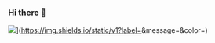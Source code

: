 ### Hi there 👋
<img src="https://img.shields.io/badge/Android-3DDC84?style=flat-square&logo=Android&logoColor=white"/>](https://img.shields.io/static/v1?label=<LABEL>&message=<MESSAGE>&color=<COLOR>)
<!--
**LeeKangJun33/LeeKangJun33** is a ✨ _special_ ✨ repository because its `README.md` (this file) appears on your GitHub profile.

Here are some ideas to get you started:

- 🔭 I’m currently working on ...
- 🌱 I’m currently learning ...
- 👯 I’m looking to collaborate on ...
- 🤔 I’m looking for help with ...
- 💬 Ask me about ...
- 📫 How to reach me: ...
- 😄 Pronouns: ...
- ⚡ Fun fact: ...
-->
